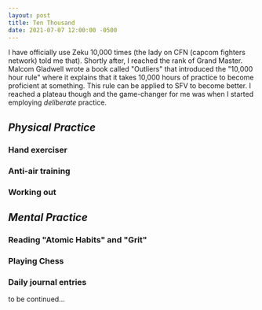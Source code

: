 ```yaml
---
layout: post
title: Ten Thousand
date: 2021-07-07 12:00:00 -0500
---
```


I have officially use Zeku 10,000 times (the lady on CFN (capcom fighters network) told me that). Shortly after, I reached the rank of Grand Master. Malcom Gladwell wrote a book called "Outliers" that introduced the "10,000 hour rule" where it explains that it takes 10,000 hours of practice to become proficient at something. This rule can be applied to SFV to become better. I reached a plateau though and the game-changer for me was when I started employing _deliberate_ practice.

## *Physical Practice*

### Hand exerciser
### Anti-air training
### Working out

## *Mental Practice*

### Reading "Atomic Habits" and "Grit"
### Playing Chess
### Daily journal entries

to be continued...
